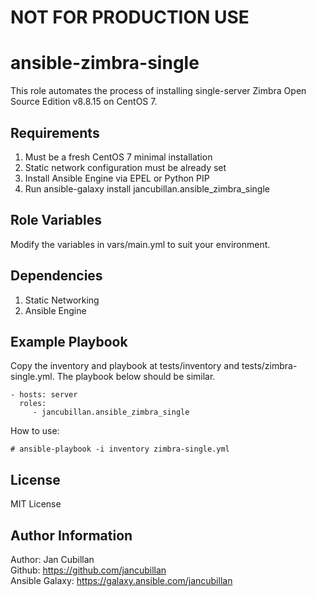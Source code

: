 NOT FOR PRODUCTION USE
======================

ansible-zimbra-single
=====================

This role automates the process of installing single-server Zimbra Open Source Edition v8.8.15 on CentOS 7.

Requirements
------------

1) Must be a fresh CentOS 7 minimal installation
2) Static network configuration must be already set
3) Install Ansible Engine via EPEL or Python PIP
4) Run ansible-galaxy install jancubillan.ansible_zimbra_single

Role Variables
--------------

Modify the variables in vars/main.yml to suit your environment.

Dependencies
------------

1) Static Networking
2) Ansible Engine

Example Playbook
----------------

Copy the inventory and playbook at tests/inventory and tests/zimbra-single.yml. The playbook below should be similar.

    - hosts: server
      roles:
         - jancubillan.ansible_zimbra_single

How to use:

    # ansible-playbook -i inventory zimbra-single.yml

License
-------

MIT License

Author Information
------------------

Author: Jan Cubillan<br/>
Github: https://github.com/jancubillan<br/>
Ansible Galaxy: https://galaxy.ansible.com/jancubillan
